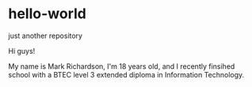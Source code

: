 # hello-world
just another repository 

Hi guys!

My name is Mark Richardson, I'm 18 years old, and I recently finsihed school with a BTEC level 3 extended diploma in Information Technology. 
